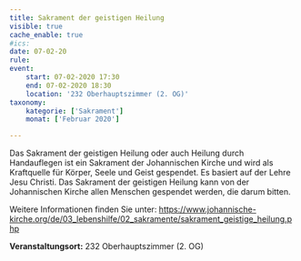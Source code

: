 ```yaml
---
title: Sakrament der geistigen Heilung
visible: true
cache_enable: true
#ics: 
date: 07-02-20
rule: 
event:
	start: 07-02-2020 17:30
	end: 07-02-2020 18:30
	location: '232 Oberhauptszimmer (2. OG)'
taxonomy:
	kategorie: ['Sakrament']
	monat: ['Februar 2020']

---
```

Das Sakrament der geistigen Heilung oder auch Heilung durch Handauflegen ist ein Sakrament der Johannischen Kirche und wird als Kraftquelle für Körper, Seele und Geist gespendet. Es basiert auf der Lehre Jesu Christi. Das Sakrament der geistigen Heilung kann von der Johannischen Kirche allen Menschen gespendet werden, die darum bitten.

Weitere Informationen finden Sie unter:
https://www.johannische-kirche.org/de/03_lebenshilfe/02_sakramente/sakrament_geistige_heilung.php



**Veranstaltungsort:** 232 Oberhauptszimmer (2. OG)

